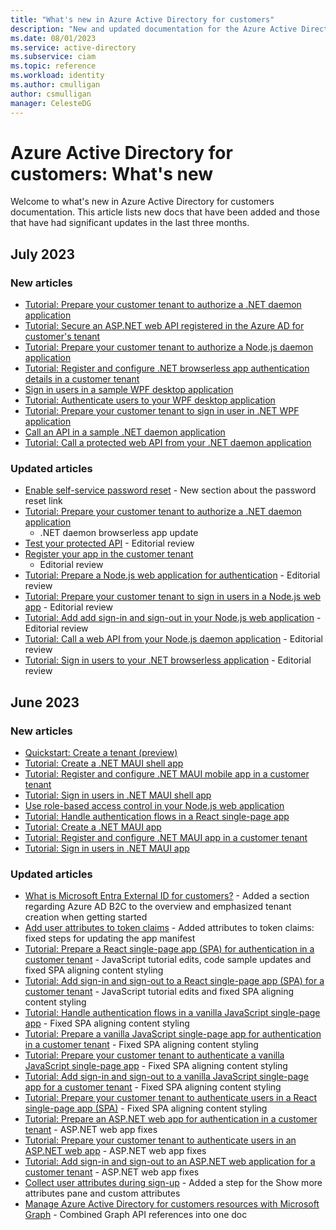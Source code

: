 ```yaml
---
title: "What's new in Azure Active Directory for customers"
description: "New and updated documentation for the Azure Active Directory for customers documentation."
ms.date: 08/01/2023
ms.service: active-directory
ms.subservice: ciam
ms.topic: reference
ms.workload: identity
ms.author: cmulligan
author: csmulligan
manager: CelesteDG
---
```


# Azure Active Directory for customers: What's new

Welcome to what's new in Azure Active Directory for customers documentation. This article lists new docs that have been added and those that have had significant updates in the last three months. 

## July 2023

### New articles

- [Tutorial: Prepare your customer tenant to authorize a .NET daemon application](tutorial-daemon-dotnet-call-api-prepare-tenant.md)
- [Tutorial: Secure an ASP.NET web API registered in the Azure AD for customer's tenant](tutorial-protect-web-api-dotnet-core-build-app.md)
- [Tutorial: Prepare your customer tenant to authorize a Node.js daemon application](tutorial-daemon-node-call-api-prepare-tenant.md)
- [Tutorial: Register and configure .NET browserless app authentication details in a customer tenant](tutorial-browserless-app-dotnet-sign-in-prepare-tenant.md)
- [Sign in users in a sample WPF desktop application](sample-desktop-wpf-dotnet-sign-in.md)
- [Tutorial: Authenticate users to your WPF desktop application](tutorial-desktop-wpf-dotnet-sign-in-build-app.md)
- [Tutorial: Prepare your customer tenant to sign in user in .NET WPF application](tutorial-desktop-wpf-dotnet-sign-in-prepare-tenant.md)
- [Call an API in a sample .NET daemon application](sample-daemon-dotnet-call-api.md)
- [Tutorial: Call a protected web API from your .NET daemon application](tutorial-daemon-dotnet-call-api-build-app.md)

### Updated articles

- [Enable self-service password reset](how-to-enable-password-reset-customers.md) - New section about the password reset link
- [Tutorial: Prepare your customer tenant to authorize a .NET daemon application](tutorial-daemon-dotnet-call-api-prepare-tenant.md)
  - .NET daemon browserless app update
- [Test your protected API](tutorial-protect-web-api-dotnet-core-test-api.md) - Editorial review
- [Register your app in the customer tenant](how-to-register-ciam-app.md)
  - Editorial review 
- [Tutorial: Prepare a Node.js web application for authentication](tutorial-web-app-node-sign-in-prepare-app.md) - Editorial review
- [Tutorial: Prepare your customer tenant to sign in users in a Node.js web app](tutorial-web-app-node-sign-in-prepare-tenant.md) - Editorial review 
- [Tutorial: Add add sign-in and sign-out in your Node.js web application](tutorial-web-app-node-sign-in-sign-out.md) - Editorial review
- [Tutorial: Call a web API from your Node.js daemon application](tutorial-daemon-node-call-api-build-app.md) - Editorial review
- [Tutorial: Sign in users to your .NET browserless application](tutorial-browserless-app-dotnet-sign-in-build-app.md) - Editorial review

## June 2023

### New articles

- [Quickstart: Create a tenant (preview)](quickstart-tenant-setup.md)
- [Tutorial: Create a .NET MAUI shell app](tutorial-mobile-app-maui-sign-in-prepare-app.md)
- [Tutorial: Register and configure .NET MAUI mobile app in a customer tenant](tutorial-mobile-app-maui-sign-in-prepare-tenant.md)
- [Tutorial: Sign in users in .NET MAUI shell app](tutorial-mobile-app-maui-sign-in-sign-out.md)
- [Use role-based access control in your Node.js web application](how-to-web-app-role-based-access-control.md)
- [Tutorial: Handle authentication flows in a React single-page app](how-to-single-page-application-react-configure-authentication.md)
- [Tutorial: Create a .NET MAUI app](tutorial-desktop-app-maui-sign-in-prepare-app.md)
- [Tutorial: Register and configure .NET MAUI app in a customer tenant](tutorial-desktop-app-maui-sign-in-prepare-tenant.md)
- [Tutorial: Sign in users in .NET MAUI app](tutorial-desktop-app-maui-sign-in-sign-out.md)

### Updated articles

- [What is Microsoft Entra External ID for customers?](overview-customers-ciam.md) - Added a section regarding Azure AD B2C to the overview and emphasized tenant creation when getting started
- [Add user attributes to token claims](how-to-add-attributes-to-token.md) - Added attributes to token claims: fixed steps for updating the app manifest
- [Tutorial: Prepare a React single-page app (SPA) for authentication in a customer tenant](how-to-single-page-application-react-prepare-app.md) - JavaScript tutorial edits, code sample updates and fixed SPA aligning content styling
- [Tutorial: Add sign-in and sign-out to a React single-page app (SPA) for a customer tenant](how-to-single-page-application-react-sign-in-out.md) - JavaScript tutorial edits and fixed SPA aligning content styling
- [Tutorial: Handle authentication flows in a vanilla JavaScript single-page app](how-to-single-page-app-vanillajs-configure-authentication.md) - Fixed SPA aligning content styling
- [Tutorial: Prepare a vanilla JavaScript single-page app for authentication in a customer tenant](how-to-single-page-app-vanillajs-prepare-app.md) - Fixed SPA aligning content styling
- [Tutorial: Prepare your customer tenant to authenticate a vanilla JavaScript single-page app](how-to-single-page-app-vanillajs-prepare-tenant.md) - Fixed SPA aligning content styling
- [Tutorial: Add sign-in and sign-out to a vanilla JavaScript single-page app for a customer tenant](how-to-single-page-app-vanillajs-sign-in-sign-out.md) - Fixed SPA aligning content styling
- [Tutorial: Prepare your customer tenant to authenticate users in a React single-page app (SPA)](how-to-single-page-application-react-prepare-tenant.md) - Fixed SPA aligning content styling
- [Tutorial: Prepare an ASP.NET web app for authentication in a customer tenant](how-to-web-app-dotnet-sign-in-prepare-app.md) - ASP.NET web app fixes
- [Tutorial: Prepare your customer tenant to authenticate users in an ASP.NET web app](how-to-web-app-dotnet-sign-in-prepare-tenant.md) - ASP.NET web app fixes
- [Tutorial: Add sign-in and sign-out to an ASP.NET web application for a customer tenant](how-to-web-app-dotnet-sign-in-sign-out.md) - ASP.NET web app fixes
- [Collect user attributes during sign-up](how-to-define-custom-attributes.md) - Added a step for the Show more attributes pane and custom attributes
- [Manage Azure Active Directory for customers resources with Microsoft Graph](microsoft-graph-operations.md) - Combined Graph API references into one doc

